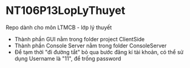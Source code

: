 # NT106P13LopLyThuyet
Repo dành cho môn LTMCB - lớp lý thuyết
- Thành phần GUI nằm trong folder project ClientSide
- Thành phần Console Server nằm trong folder ConsoleServer
- Để tạm thời "đi đường tắt" bỏ qua bước đăng kí tài khoản, có thể sử dụng Username là "11", để trống password
